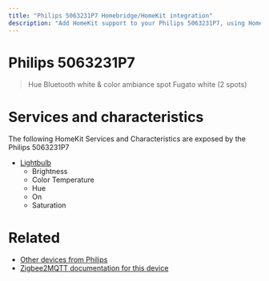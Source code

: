 ```yaml
---
title: "Philips 5063231P7 Homebridge/HomeKit integration"
description: "Add HomeKit support to your Philips 5063231P7, using Homebridge, Zigbee2MQTT and homebridge-z2m."
---
```

<!---
This file has been GENERATED using src/docgen/docgen.ts
DO NOT EDIT THIS FILE MANUALLY!
-->
# Philips 5063231P7
> Hue Bluetooth white & color ambiance spot Fugato white (2 spots)


# Services and characteristics
The following HomeKit Services and Characteristics are exposed by
the Philips 5063231P7

* [Lightbulb](../../light.md)
  * Brightness
  * Color Temperature
  * Hue
  * On
  * Saturation


# Related
* [Other devices from Philips](../index.md#philips)
* [Zigbee2MQTT documentation for this device](https://www.zigbee2mqtt.io/devices/5063231P7.html)